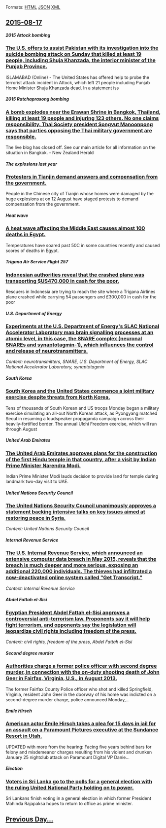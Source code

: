 
Formats: [HTML](2015/08/17/index.html)  [JSON](2015/08/17/index.json)  [XML](2015/08/17/index.xml)  

## [2015-08-17](/news/2015/08/17/index.md)

##### 2015 Attock bombing
### [The U.S. offers to assist Pakistan with its investigation into the suicide bombing attack on Sunday that killed at least 19 people, including Shuja Khanzada, the interior minister of the Punjab Province. ](/news/2015/08/17/the-u-s-offers-to-assist-pakistan-with-its-investigation-into-the-suicide-bombing-attack-on-sunday-that-killed-at-least-19-people-includin.md)
ISLAMABAD (Online) - The United States has offered help to probe the terrorist attack incident in Attock, which left 21 people including Punjab Home Minister Shuja Khanzada dead. In a statement iss

##### 2015 Ratchaprasong bombing
### [A bomb explodes near the Erawan Shrine in Bangkok, Thailand, killing at least 19 people and injuring 123 others. No one claims responsibility. Thai Society president Songvut Manoonpong says that parties opposing the Thai military government are responsible. ](/news/2015/08/17/a-bomb-explodes-near-the-erawan-shrine-in-bangkok-thailand-killing-at-least-19-people-and-injuring-123-others-no-one-claims-responsibilit.md)
The live blog has closed off. See our main article for all information on the situation in Bangkok. - New Zealand Herald

##### The explosions last year
### [Protesters in Tianjin demand answers and compensation from the government. ](/news/2015/08/17/protesters-in-tianjin-demand-answers-and-compensation-from-the-government.md)
People in the Chinese city of Tianjin whose homes were damaged by the huge explosions at on 12 August have staged protests to demand compensation from the government.

##### Heat wave
### [A heat wave affecting the Middle East causes almost 100 deaths in Egypt. ](/news/2015/08/17/a-heat-wave-affecting-the-middle-east-causes-almost-100-deaths-in-egypt.md)
Temperatures have soared past 50C in some countries recently and caused scores of deaths in Egypt.

##### Trigana Air Service Flight 257
### [Indonesian authorities reveal that the crashed plane was transporting $US470,000 in cash for the poor. ](/news/2015/08/17/indonesian-authorities-reveal-that-the-crashed-plane-was-transporting-us470-000-in-cash-for-the-poor.md)
Rescuers in Indonesia are trying to reach the site where a Trigana Airlines plane crashed while carrying 54 passengers and &pound;300,000 in cash for the poor

##### U.S. Department of Energy
### [Experiments at the U.S. Department of Energy's SLAC National Accelerator Laboratory map brain signalling processes at an atomic level, in this case, the SNARE complex (neuronal SNAREs and synaptotagmin-1), which influences the control and release of neurotransmitters.](/news/2015/08/17/experiments-at-the-u-s-department-of-energy-s-slac-national-accelerator-laboratory-map-brain-signalling-processes-at-an-atomic-level-in-th.md)
_Context: neurotransmitters, SNARE, U.S. Department of Energy, SLAC National Accelerator Laboratory, synaptotagmin_

##### South Korea
### [South Korea and the United States commence a joint military exercise despite threats from North Korea. ](/news/2015/08/17/south-korea-and-the-united-states-commence-a-joint-military-exercise-despite-threats-from-north-korea.md)
Tens of thousands of South Korean and US troops Monday began a military exercise simulating an all-out North Korean attack, as Pyongyang matched Seoul in resuming a loudspeaker propaganda campaign across their heavily-fortified border. The annual Ulchi Freedom exercise, which will run through August

##### United Arab Emirates
### [The United Arab Emirates approves plans for the construction of the first Hindu temple in that country, after a visit by Indian Prime Minister Narendra Modi. ](/news/2015/08/17/the-united-arab-emirates-approves-plans-for-the-construction-of-the-first-hindu-temple-in-that-country-after-a-visit-by-indian-prime-minist.md)
Indian Prime Minister Modi lauds decision to provide land for temple during landmark two-day visit to UAE.

##### United Nations Security Council
### [The United Nations Security Council unanimously approves a statement backing intensive talks on key issues aimed at restoring peace in Syria. ](/news/2015/08/17/the-united-nations-security-council-unanimously-approves-a-statement-backing-intensive-talks-on-key-issues-aimed-at-restoring-peace-in-syria.md)
_Context: United Nations Security Council_

##### Internal Revenue Service
### [The U.S. Internal Revenue Service, which announced an extensive computer data breach in May 2015, reveals that the breach is much deeper and more serious, exposing an additional 220,000 individuals. The thieves had infiltrated a now-deactivated online system called "Get Transcript." ](/news/2015/08/17/the-u-s-internal-revenue-service-which-announced-an-extensive-computer-data-breach-in-may-2015-reveals-that-the-breach-is-much-deeper-and.md)
_Context: Internal Revenue Service_

##### Abdel Fattah el-Sisi
### [Egyptian President Abdel Fattah el-Sisi approves a controversial anti-terrorism law. Proponents say it will help fight terrorism, and opponents say the legislation will jeopardize civil rights including freedom of the press. ](/news/2015/08/17/egyptian-president-abdel-fattah-el-sisi-approves-a-controversial-anti-terrorism-law-proponents-say-it-will-help-fight-terrorism-and-oppone.md)
_Context: civil rights, freedom of the press, Abdel Fattah el-Sisi_

##### Second degree murder
### [Authorities charge a former police officer with second degree murder, in connection with the on-duty shooting death of John Geer in Fairfax, Virginia, U.S., in August 2013. ](/news/2015/08/17/authorities-charge-a-former-police-officer-with-second-degree-murder-in-connection-with-the-on-duty-shooting-death-of-john-geer-in-fairfax.md)
The former Fairfax County Police officer who shot and killed Springfield, Virginia, resident John Geer in the doorway of his home was indicted on a second-degree murder charge, police announced Monday,...

##### Emile Hirsch
### [American actor Emile Hirsch takes a plea for 15 days in jail for an assault on a Paramount Pictures executive at the Sundance Resort in Utah. ](/news/2015/08/17/american-actor-emile-hirsch-takes-a-plea-for-15-days-in-jail-for-an-assault-on-a-paramount-pictures-executive-at-the-sundance-resort-in-utah.md)
UPDATED with more from the hearing: Facing five years behind bars for felony and misdemeanor charges resulting from his violent and drunken January 25 nightclub attack on Paramount Digital VP Danie…

##### Election
### [Voters in Sri Lanka go to the polls for a general election with the ruling United National Party holding on to power. ](/news/2015/08/17/voters-in-sri-lanka-go-to-the-polls-for-a-general-election-with-the-ruling-united-national-party-holding-on-to-power.md)
Sri Lankans finish voting in a general election in which former President Mahinda Rajapaksa hopes to return to office as prime minister.

## [Previous Day...](/news/2015/08/16/index.md)

